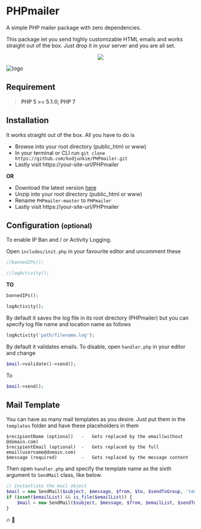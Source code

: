 # PHPmailer
A simple PHP mailer package with zero dependencies.

This package let you send highly customizable HTML emails and works straight out of the box. 
Just drop it in your server and you are all set.

<p align="center">
  <img src="https://github.com/kodjunkie/PHPmailer/workflows/PHPmailer/badge.svg?branch=master">
</p>

![logo](https://raw.githubusercontent.com/kodjunkie/PHPmailer/master/assets/PHPmailer.png)

## Requirement
>   <b>PHP 5 >= 5.1.0, PHP 7</b>

## Installation
It works straight out of the box. All you have to do is

-   Browse into your root directory (public_html or www)
-   In your terminal or CLI run `git clone https://github.com/kodjunkie/PHPmailer.git`
-   Lastly visit https://your-site-url/PHPmailer

<b>OR</b>

-   Download the latest version [here](https://github.com/kodjunkie/PHPmailer/archive/master.zip)
-   Unzip into your root directory (public_html or www)
-   Rename `PHPmailer-master` to `PHPmailer`
-   Lastly visit https://your-site-url/PHPmailer

## Configuration <small>(optional)</small>
To enable IP Ban and / or Activity Logging.

Open ``includes/init.php`` in your favourite editor and uncomment these

```php
//bannedIPs();

//logActivity();
```

<b>TO</b>

```php
bannedIPs();

logActivity();
```

By default it saves the log file in its root directory (PHPmailer) but you can specify log file name and location 
name as follows
```php
logActivity('path/filename.log');
```

By default it validates emails. 
To disable, open ``handler.php`` in your editor and change
```php
$mail->validate()->send();
```
To
```php
$mail->send();
```
## Mail Template
You can have as many mail templates as you desire.
Just put them in the ``templates`` folder and have these placeholders in them

    $recipientName (optional)   -   Gets replaced by the email(without @domain.com)
    $recipientEmail (optional)  -   Gets replaced by the full email(username@domain.com)
    $message (required)         -   Gets replaced by the message content

Then open ``handler.php`` and specify the template name as the sixth argument to `SendMail` class, like below.
```php
// Instantiate the mail object
$mail = new SendMail($subject, $message, $from, $to, $sendToGroup, 'template_name.html');
if (isset($emailList) && is_file($emailList)) {
    $mail = new SendMail($subject, $message, $from, $emailList, $sendToGroup, 'template_name.html');
}
```

:fire: :rocket:
